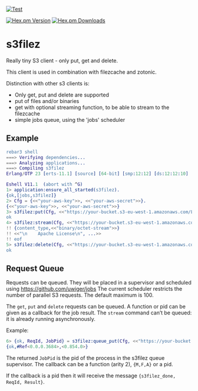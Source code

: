 [![Test](https://github.com/mworrell/s3filez/workflows/Test/badge.svg)](https://github.com/mworrell/s3filez/actions)

[![Hex.pm Version](https://img.shields.io/hexpm/v/s3filez.svg)](https://hex.pm/packages/s3filez)
[![Hex.pm Downloads](https://img.shields.io/hexpm/dt/s3filez.svg)](https://hex.pm/packages/s3filez)

s3filez
=======

Really tiny S3 client - only put, get and delete.

This client is used in combination with filezcache and zotonic.

Distinction with other s3 clients is:

 * Only get, put and delete are supported
 * put of files and/or binaries
 * get with optional streaming function, to be able to stream to the filezcache
 * simple jobs queue, using the 'jobs' scheduler

Example
-------

```erlang
rebar3 shell
===> Verifying dependencies...
===> Analyzing applications...
===> Compiling s3filez
Erlang/OTP 23 [erts-11.1] [source] [64-bit] [smp:12:12] [ds:12:12:10] [async-threads:1] [hipe]

Eshell V11.1  (abort with ^G)
1> application:ensure_all_started(s3filez).
{ok,[jobs,s3filez]}
2> Cfg = {<<"your-aws-key">>, <<"your-aws-secret">>}.
{<<"your-aws-key">>, <<"your-aws-secret">>}
3> s3filez:put(Cfg, <<"https://your-bucket.s3-eu-west-1.amazonaws.com/LICENSE">>, {filename, 10175, "LICENSE"}).
ok
4> s3filez:stream(Cfg, <<"https://your-bucket.s3-eu-west-1.amazonaws.com/LICENSE">>, fun(X) -> io:format("!! ~p~n", [X]) end).
!! {content_type,<<"binary/octet-stream">>}
!! <<"\n    Apache License\n", ...>>
!! eof
5> s3filez:delete(Cfg, <<"https://your-bucket.s3-eu-west-1.amazonaws.com/LICENSE">>).
ok
```

Request Queue
-------------

Requests can be queued. They will be placed in a supervisor and scheduled using https://github.com/uwiger/jobs
The current scheduler restricts the number of parallel S3 requests. The default maximum is 100.

The `get`, `put` and `delete` requests can be queued. A function or pid can be given as a callback for the job result.
The `stream` command can’t be queued: it is already running asynchronously.

Example:

```erlang
6> {ok, ReqId, JobPid} = s3filez:queue_put(Cfg, <<"https://your-bucket.s3-eu-west-1.amazonaws.com/LICENSE">>, fun(ReqId,Result) -> nop end).
{ok,#Ref<0.0.0.3684>,<0.854.0>}
```

The returned `JobPid` is the pid of the process in the s3filez queue supervisor.
The callback can be a function (arity 2), `{M,F,A}` or a pid.

If the callback is a pid then it will receive the message `{s3filez_done, ReqId, Result}`.

